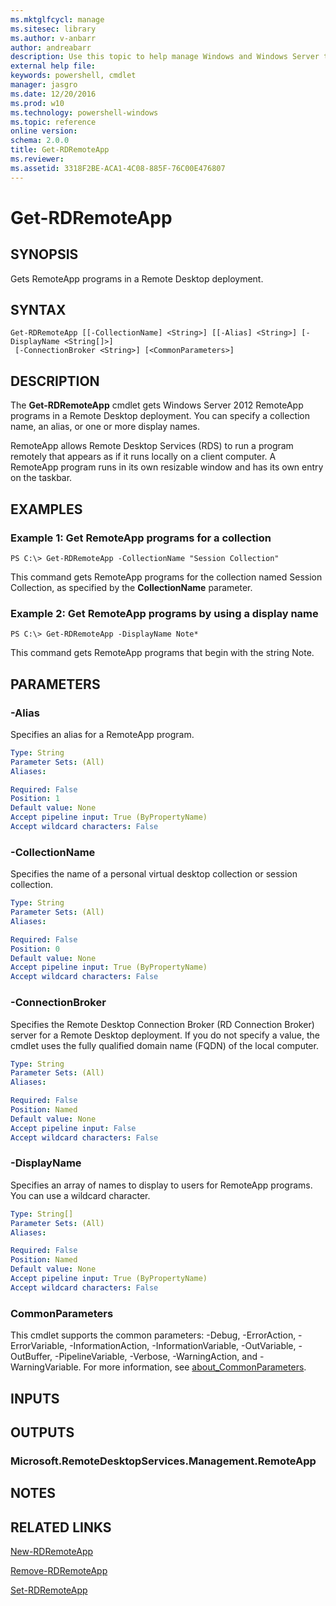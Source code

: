 ```yaml
---
ms.mktglfcycl: manage
ms.sitesec: library
ms.author: v-anbarr
author: andreabarr
description: Use this topic to help manage Windows and Windows Server technologies with Windows PowerShell.
external help file: 
keywords: powershell, cmdlet
manager: jasgro
ms.date: 12/20/2016
ms.prod: w10
ms.technology: powershell-windows
ms.topic: reference
online version: 
schema: 2.0.0
title: Get-RDRemoteApp
ms.reviewer:
ms.assetid: 3318F2BE-ACA1-4C08-885F-76C00E476807
---
```


# Get-RDRemoteApp

## SYNOPSIS
Gets RemoteApp programs in a Remote Desktop deployment.

## SYNTAX

```
Get-RDRemoteApp [[-CollectionName] <String>] [[-Alias] <String>] [-DisplayName <String[]>]
 [-ConnectionBroker <String>] [<CommonParameters>]
```

## DESCRIPTION
The **Get-RDRemoteApp** cmdlet gets Windows Server 2012 RemoteApp programs in a Remote Desktop deployment.
You can specify a collection name, an alias, or one or more display names.

RemoteApp allows Remote Desktop Services (RDS) to run a program remotely that appears as if it runs locally on a client computer.
A RemoteApp program runs in its own resizable window and has its own entry on the taskbar.

## EXAMPLES

### Example 1: Get RemoteApp programs for a collection
```
PS C:\> Get-RDRemoteApp -CollectionName "Session Collection"
```

This command gets RemoteApp programs for the collection named Session Collection, as specified by the **CollectionName** parameter.

### Example 2: Get RemoteApp programs by using a display name
```
PS C:\> Get-RDRemoteApp -DisplayName Note*
```

This command gets RemoteApp programs that begin with the string Note.

## PARAMETERS

### -Alias
Specifies an alias for a RemoteApp program.

```yaml
Type: String
Parameter Sets: (All)
Aliases: 

Required: False
Position: 1
Default value: None
Accept pipeline input: True (ByPropertyName)
Accept wildcard characters: False
```

### -CollectionName
Specifies the name of a personal virtual desktop collection or session collection.

```yaml
Type: String
Parameter Sets: (All)
Aliases: 

Required: False
Position: 0
Default value: None
Accept pipeline input: True (ByPropertyName)
Accept wildcard characters: False
```

### -ConnectionBroker
Specifies the Remote Desktop Connection Broker (RD Connection Broker) server for a Remote Desktop deployment.
If you do not specify a value, the cmdlet uses the fully qualified domain name (FQDN) of the local computer.

```yaml
Type: String
Parameter Sets: (All)
Aliases: 

Required: False
Position: Named
Default value: None
Accept pipeline input: False
Accept wildcard characters: False
```

### -DisplayName
Specifies an array of names to display to users for RemoteApp programs.
You can use a wildcard character.

```yaml
Type: String[]
Parameter Sets: (All)
Aliases: 

Required: False
Position: Named
Default value: None
Accept pipeline input: True (ByPropertyName)
Accept wildcard characters: False
```

### CommonParameters
This cmdlet supports the common parameters: -Debug, -ErrorAction, -ErrorVariable, -InformationAction, -InformationVariable, -OutVariable, -OutBuffer, -PipelineVariable, -Verbose, -WarningAction, and -WarningVariable. For more information, see [about_CommonParameters](http://go.microsoft.com/fwlink/?LinkID=113216).

## INPUTS

## OUTPUTS

### Microsoft.RemoteDesktopServices.Management.RemoteApp

## NOTES

## RELATED LINKS

[New-RDRemoteApp](./New-RDRemoteApp.md)

[Remove-RDRemoteApp](./Remove-RDRemoteApp.md)

[Set-RDRemoteApp](./Set-RDRemoteApp.md)

